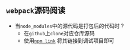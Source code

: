 ## `webpack`源码阅读

* 当`node_modules`中的源代码是打包后的代码时？
  * 在`github`上`clone`对应仓库源码
  * 使用[`npm link`](https://docs.npmjs.com/cli/v6/commands/npm-link) 将其链接到调试项目即可
